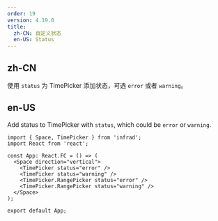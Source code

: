 ```yaml
---
order: 19
version: 4.19.0
title:
  zh-CN: 自定义状态
  en-US: Status
---
```


## zh-CN

使用 `status` 为 TimePicker 添加状态，可选 `error` 或者 `warning`。

## en-US

Add status to TimePicker with `status`, which could be `error` or `warning`.

```tsx
import { Space, TimePicker } from 'infrad';
import React from 'react';

const App: React.FC = () => (
  <Space direction="vertical">
    <TimePicker status="error" />
    <TimePicker status="warning" />
    <TimePicker.RangePicker status="error" />
    <TimePicker.RangePicker status="warning" />
  </Space>
);

export default App;
```

